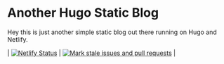 # Another Hugo Static Blog

Hey this is just another simple static blog out there running on Hugo and Netlify.



| [![Netlify Status](https://api.netlify.com/api/v1/badges/39889879-51d5-498b-b921-9ad98fcb9734/deploy-status)](https://app.netlify.com/sites/compassionate-torvalds-f7cf5e/deploys) | [![Mark stale issues and pull requests](https://github.com/gogorichie/gogorichie2021/actions/workflows/stale.yml/badge.svg)](https://github.com/gogorichie/gogorichie2021/actions/workflows/stale.yml) |
